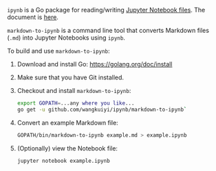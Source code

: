`ipynb` is a Go package for
reading/writing
[Jupyter Notebook files](http://ipython.org/ipython-doc/3/notebook/nbformat.html).
The document is [here](https://godoc.org/github.com/wangkuiyi/ipynb).

`markdown-to-ipynb` is a command line tool that converts Markdown
files (`.md`) into Jupyter Notebooks using `ipynb`.

To build and use `markdown-to-ipynb`:

1. Download and install Go: https://golang.org/doc/install

1. Make sure that you have Git installed.

1. Checkout and install `markdown-to-ipynb`:

   ```bash
   export GOPATH=...any where you like...
   go get -u github.com/wangkuiyi/ipynb/markdown-to-ipynb`
   ```

1. Convert an example Markdown file:

   ```bash
   GOPATH/bin/markdown-to-ipynb example.md > example.ipynb
   ```

1. (Optionally) view the Notebook file:

   ```bash
   jupyter notebook example.ipynb
   ```
